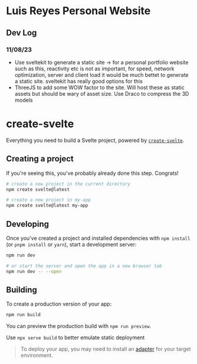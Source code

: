 # Luis Reyes Personal Website
## Dev Log
### 11/08/23
- Use sveltekit to generate a static site -> for a personal portfolio website such as this, reactivity
etc is not as important, for speed, network optimization, server and client load it would be much bettet
to generate a static site. sveltekit has really good options for this
- ThreeJS to add some WOW factor to the site. Will host these as static assets but should be wary of
asset size. Use Draco to compress the 3D models

# create-svelte

Everything you need to build a Svelte project, powered by [`create-svelte`](https://github.com/sveltejs/kit/tree/master/packages/create-svelte).

## Creating a project

If you're seeing this, you've probably already done this step. Congrats!

```bash
# create a new project in the current directory
npm create svelte@latest

# create a new project in my-app
npm create svelte@latest my-app
```

## Developing

Once you've created a project and installed dependencies with `npm install` (or `pnpm install` or `yarn`), start a development server:

```bash
npm run dev

# or start the server and open the app in a new browser tab
npm run dev -- --open
```

## Building

To create a production version of your app:

```bash
npm run build
```

You can preview the production build with `npm run preview`.

Use `npx serve build` to better emulate static deployment

> To deploy your app, you may need to install an [adapter](https://kit.svelte.dev/docs/adapters) for your target environment.
